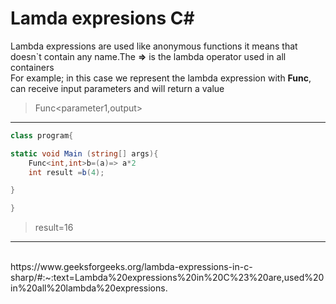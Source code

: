 # Lamda expresions C#
Lambda expressions are used like anonymous functions it means that doesn`t contain any name.The **=>** is the lambda operator used in all containers
<br>For example;
in this case we represent the lambda expression with **Func**, 
can receive input parameters and will return a value 
>Func<parameter1,output>
___
```c#
class program{

static void Main (string[] args){
    Func<int,int>b=(a)=> a*2
    int result =b(4);

}

}

```
>result=16
___
<br>
https://www.geeksforgeeks.org/lambda-expressions-in-c-sharp/#:~:text=Lambda%20expressions%20in%20C%23%20are,used%20in%20all%20lambda%20expressions.